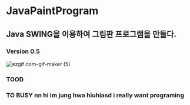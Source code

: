 # JavaPaintProgram
## Java SWING을 이용하여 그림판 프로그램을 만들다.
### Version 0.5
![ezgif com-gif-maker (5)](https://user-images.githubusercontent.com/26569299/118835985-717aa880-b8fe-11eb-898a-7799cf2efebd.gif)
### TOOD
### TO BUSY nn hi im jung hwa hiuhiasd i really want programing 
 
